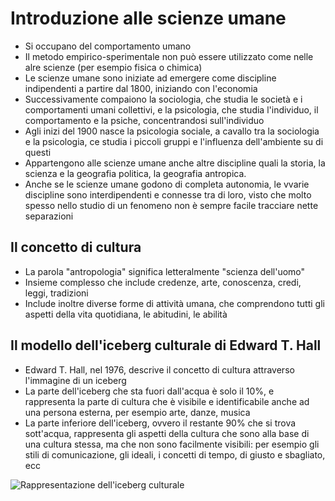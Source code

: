 # Introduzione alle scienze umane

- Si occupano del comportamento umano
- Il metodo empirico-sperimentale non può essere utilizzato come nelle alre scienze (per esempio fisica o chimica)
- Le scienze umane sono iniziate ad emergere come discipline indipendenti a partire dal 1800, iniziando con l'economia
- Successivamente compaiono la sociologia, che studia le società e i comportamenti umani collettivi, e la psicologia, che studia l'individuo, il comportamento e la psiche, concentrandosi sull'individuo
- Agli inizi del 1900 nasce la psicologia sociale, a cavallo tra la sociologia e la psicologia, ce studia i piccoli gruppi e l'influenza dell'ambiente su di questi
- Appartengono alle scienze umane anche altre discipline quali la storia, la scienza e la geografia politica, la geografia antropica.
- Anche se le scienze umane godono di completa autonomia, le vvarie discipline sono interdipendenti e connesse tra di loro, visto che molto spesso nello studio di un fenomeno non è sempre facile tracciare nette separazioni

## Il concetto di cultura

- La parola "antropologia" significa letteralmente "scienza dell'uomo"
- Insieme complesso che include credenze, arte, conoscenza, credi, leggi, tradizioni
- Include inoltre diverse forme di attività umana, che comprendono tutti gli aspetti della vita quotidiana, le abitudini, le abilità

## Il modello dell'iceberg culturale di Edward T. Hall

- Edward T. Hall, nel 1976, descrive il concetto di cultura attraverso l'immagine di un iceberg
- La parte dell'iceberg che sta fuori dall'acqua è solo il 10%, e rappresenta la parte di cultura che è visibile e identificabile anche ad una persona esterna, per esempio arte, danze, musica
- La parte inferiore dell'iceberg, ovvero il restante 90% che si trova sott'acqua, rappresenta gli aspetti della cultura che sono alla base di una cultura stessa, ma che non sono facilmente visibili: per esempio gli stili di comunicazione, gli ideali, i concetti di tempo, di giusto e sbagliato, ecc

![Rappresentazione dell'iceberg culturale](culture-iceberg.png)